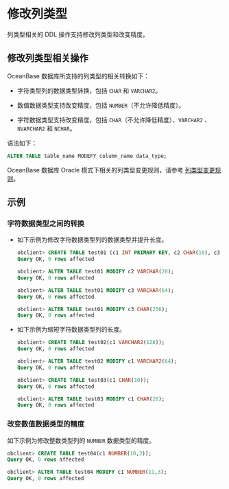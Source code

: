 修改列类型 
==========================

列类型相关的 DDL 操作支持修改列类型和改变精度。

修改列类型相关操作 
------------------------------

OceanBase 数据库所支持的列类型的相关转换如下：

* 字符类型列的数据类型转换，包括 `CHAR` 和 `VARCHAR2`。

  

* 数值数据类型支持改变精度，包括 `NUMBER`（不允许降低精度）。

  

* 字符数据类型支持改变精度，包括 `CHAR`（不允许降低精度）、`VARCHAR2` 、`NVARCHAR2` 和 `NCHAR`。

  




语法如下：

```sql
ALTER TABLE table_name MODEFY column_name data_type;
```



OceanBase 数据库 Oracle 模式下相关的列类型变更规则，请参考 [列类型变更规则](../10.online-ddl-1/4.column-type-change-rule.md)。

示例 
-----------------------

### 字符数据类型之间的转换 

* 如下示例为修改字符数据类型列的数据类型并提升长度。

  ```sql
  obclient> CREATE TABLE test01 (c1 INT PRIMARY KEY, c2 CHAR(10), c3 VARCHAR2(32));
  Query OK, 0 rows affected
  
  obclient> ALTER TABLE test01 MODIFY c2 VARCHAR(20);
  Query OK, 0 rows affected
  
  obclient> ALTER TABLE test01 MODIFY c3 VARCHAR(64);
  Query OK, 0 rows affected
  
  obclient> ALTER TABLE test01 MODIFY c3 CHAR(256);
  Query OK, 0 rows affected
  ```

  

* 如下示例为缩短字符数据类型列的长度。

  ```sql
  obclient> CREATE TABLE test02(c1 VARCHAR2(128));
  Query OK, 0 rows affected
  
  obclient> ALTER TABLE test02 MODIFY c1 VARCHAR2(64);
  Query OK, 0 rows affected
  
  obclient> CREATE TABLE test03(c1 CHAR(10));
  Query OK, 0 rows affected
  
  obclient> ALTER TABLE test03 MODIFY c1 CHAR(20);
  Query OK, 0 rows affected
  ```

  




### 改变数值数据类型的精度 

如下示例为修改整数类型列的 `NUMBER` 数据类型的精度。

```sql
obclient> CREATE TABLE test04(c1 NUMBER(10,2));
Query OK, 0 rows affected

obclient> ALTER TABLE test04 MODIFY c1 NUMBER(11,3);
Query OK, 0 rows affected
```


